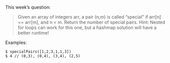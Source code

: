 This week’s question:
> Given an array of integers arr, a pair (n,m) is called “special” if arr[n] == arr[m], and n < m. Return the number of special pairs. Hint: Nested for loops can work for this one, but a hashmap solution will have a better runtime!

Examples:

```
$ specialPairs([1,2,3,1,1,3])
$ 4 // (0,3), (0,4), (3,4), (2,5)
```
